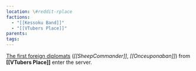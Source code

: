 ```yaml
---
location: \#reddit-rplace
factions:
  - "[[Kessoku Band]]"
  - "[[VTubers Place]]"
parents: 
tags: 
---
```

[The first foreign diplomats](https://discord.com/channels/1093664259273130084/1131230952119615600/1131564030193041469) (*[[SheepCommander]]*, *[[Onceuponaban]]*) from **[[VTubers Place]]** enter the server.
